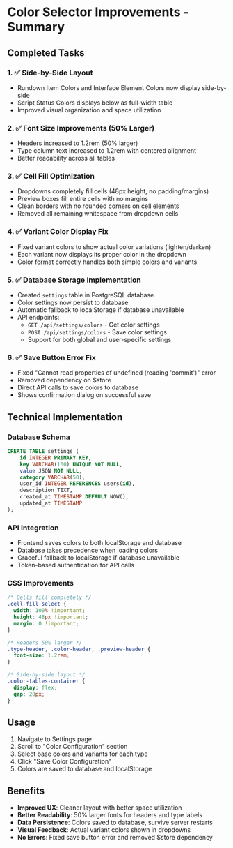 # Color Selector Improvements - Summary

## Completed Tasks

### 1. ✅ Side-by-Side Layout
- Rundown Item Colors and Interface Element Colors now display side-by-side
- Script Status Colors displays below as full-width table
- Improved visual organization and space utilization

### 2. ✅ Font Size Improvements (50% Larger)
- Headers increased to 1.2rem (50% larger)
- Type column text increased to 1.2rem with centered alignment
- Better readability across all tables

### 3. ✅ Cell Fill Optimization
- Dropdowns completely fill cells (48px height, no padding/margins)
- Preview boxes fill entire cells with no margins
- Clean borders with no rounded corners on cell elements
- Removed all remaining whitespace from dropdown cells

### 4. ✅ Variant Color Display Fix
- Fixed variant colors to show actual color variations (lighten/darken)
- Each variant now displays its proper color in the dropdown
- Color format correctly handles both simple colors and variants

### 5. ✅ Database Storage Implementation
- Created `settings` table in PostgreSQL database
- Color settings now persist to database
- Automatic fallback to localStorage if database unavailable
- API endpoints:
  - `GET /api/settings/colors` - Get color settings
  - `POST /api/settings/colors` - Save color settings
  - Support for both global and user-specific settings

### 6. ✅ Save Button Error Fix
- Fixed "Cannot read properties of undefined (reading 'commit')" error
- Removed dependency on $store
- Direct API calls to save colors to database
- Shows confirmation dialog on successful save

## Technical Implementation

### Database Schema
```sql
CREATE TABLE settings (
    id INTEGER PRIMARY KEY,
    key VARCHAR(100) UNIQUE NOT NULL,
    value JSON NOT NULL,
    category VARCHAR(50),
    user_id INTEGER REFERENCES users(id),
    description TEXT,
    created_at TIMESTAMP DEFAULT NOW(),
    updated_at TIMESTAMP
);
```

### API Integration
- Frontend saves colors to both localStorage and database
- Database takes precedence when loading colors
- Graceful fallback to localStorage if database unavailable
- Token-based authentication for API calls

### CSS Improvements
```css
/* Cells fill completely */
.cell-fill-select {
  width: 100% !important;
  height: 48px !important;
  margin: 0 !important;
}

/* Headers 50% larger */
.type-header, .color-header, .preview-header {
  font-size: 1.2rem;
}

/* Side-by-side layout */
.color-tables-container {
  display: flex;
  gap: 20px;
}
```

## Usage

1. Navigate to Settings page
2. Scroll to "Color Configuration" section
3. Select base colors and variants for each type
4. Click "Save Color Configuration"
5. Colors are saved to database and localStorage

## Benefits

- **Improved UX**: Cleaner layout with better space utilization
- **Better Readability**: 50% larger fonts for headers and type labels
- **Data Persistence**: Colors saved to database, survive server restarts
- **Visual Feedback**: Actual variant colors shown in dropdowns
- **No Errors**: Fixed save button error and removed $store dependency